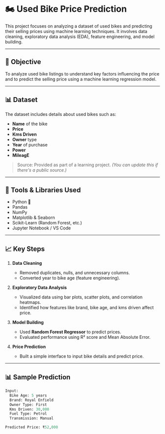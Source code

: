 # 🏍️ Used Bike Price Prediction

This project focuses on analyzing a dataset of used bikes and predicting their selling prices using machine learning techniques. It involves data cleaning, exploratory data analysis (EDA), feature engineering, and model building.

---

## 🎯 Objective

To analyze used bike listings to understand key factors influencing the price and to predict the selling price using a machine learning regression model.

---

## 📊 Dataset

The dataset includes details about used bikes such as:
- **Name** of the bike
- **Price**
- **Kms Driven**
- **Owner** type
- **Year** of purchase
- **Power**
- **MileagE**

> Source: Provided as part of a learning project. *(You can update this if there's a public source.)*

---

## 🔧 Tools & Libraries Used

- Python 🐍
- Pandas
- NumPy
- Matplotlib & Seaborn
- Scikit-Learn (Random Forest, etc.)
- Jupyter Notebook / VS Code

---

## 📈 Key Steps

1. **Data Cleaning**
   - Removed duplicates, nulls, and unnecessary columns.
   - Converted year to bike age (feature engineering).

2. **Exploratory Data Analysis**
   - Visualized data using bar plots, scatter plots, and correlation heatmaps.
   - Identified how features like brand, bike age, and kms driven affect price.

3. **Model Building**
   - Used **Random Forest Regressor** to predict prices.
   - Evaluated performance using R² score and Mean Absolute Error.

4. **Price Prediction**
   - Built a simple interface to input bike details and predict price.

---


## 📊 Sample Prediction

```python
Input:
  Bike Age: 5 years
  Brand: Royal Enfield
  Owner Type: First
  Kms Driven: 30,000
  Fuel Type: Petrol
  Transmission: Manual

Predicted Price: ₹52,000
